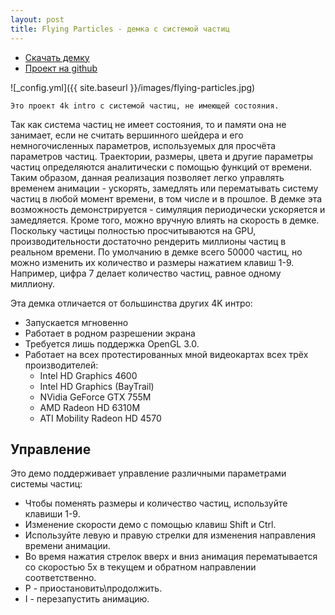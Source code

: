 ```yaml
---
layout: post
title: Flying Particles - демка с системой частиц
---
```


- [Скачать демку](https://github.com/gammaker/flying-particles/blob/master/exe/FlyingParticles.exe?raw=true)
- [Проект на github](https://github.com/gammaker/flying-particles/)

![_config.yml]({{ site.baseurl }}/images/flying-particles.jpg)


	Это проект 4k intro с системой частиц, не имеющей состояния.
Так как система частиц не имеет состояния, то и памяти она не занимает, если не считать вершинного шейдера и его немногочисленных параметров, используемых для просчёта параметров частиц.
Траектории, размеры, цвета и другие параметры частиц определяются аналитически с помощью функций от времени.
Таким образом, данная реализация позволяет легко управлять временем анимации - ускорять, замедлять или перематывать систему частиц в любой момент времени, в том числе и в прошлое.
В демке эта возможность демонстрируется - симуляция периодически ускоряется и замедляется. Кроме того, можно вручную влиять на скорость в демке.
Поскольку частицы полностью просчитываются на GPU, производительности достаточно рендерить миллионы частиц в реальном времени.
По умолчанию в демке всего 50000 частиц, но можно изменить их количество и размеры нажатием клавиш 1-9. Например, цифра 7 делает количество частиц, равное одному миллиону.
 
 Эта демка отличается от большинства других 4K интро:
 
- Запускается мгновенно
- Работает в родном разрешении экрана
- Требуется лишь поддержка OpenGL 3.0.
- Работает на всех протестированных мной видеокартах всех трёх производителей:
  - Intel HD Graphics 4600
  - Intel HD Graphics (BayTrail)
  - NVidia GeForce GTX 755M
  - AMD Radeon HD 6310M
  - ATI Mobility Radeon HD 4570
 
 
## Управление

Это демо поддерживает управление различными параметрами системы частиц:

- Чтобы поменять размеры и количество частиц, используйте клавиши 1-9.
- Изменение скорости демо с помощью клавиш Shift и Ctrl.
- Используйте левую и правую стрелки для изменения направления времени анимации.
- Во время нажатия стрелок вверх и вниз анимация перематывается со скоростью 5x в текущем и обратном направлении соответственно.
- P - приостановить\продолжить.
- I - перезапустить анимацию.



